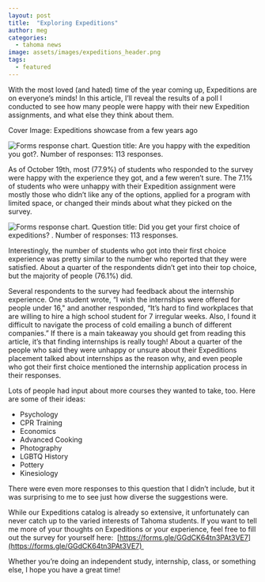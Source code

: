 ```yaml
---
layout: post
title:  "Exploring Expeditions"
author: meg
categories:
  - tahoma news
image: assets/images/expeditions_header.png
tags:
  - featured
---
```


With the most loved (and hated) time of the year coming up, Expeditions are on everyone’s minds! In this article, I’ll reveal the results of a poll I conducted to see how many people were happy with their new Expedition assignments, and what else they think about them. 

Cover Image: Expeditions showcase from a few years ago 

![Forms response chart. Question title: Are you happy with the expedition you got?. Number of responses: 113 responses.](https://lh7-us.googleusercontent.com/PI8cKxyYY5DdTuhtjEd8FX7FMJQ-OsjcXDZoj05BBtPjKwAdRwNYDSlBUhgO045FokmCAsMXauNUxFjCcmDyhC-yR0yFBpGobjZxqtK-QpY7GBbVEbum6px1Ba8MyC81EvbvJHBy8MNyKlTYIyvh-4I)

As of October 19th, most (77.9%) of students who responded to the survey were happy with the experience they got, and a few weren’t sure. The 7.1% of students who were unhappy with their Expedition assignment were mostly those who didn’t like any of the options, applied for a program with limited space, or changed their minds about what they picked on the survey. 

![Forms response chart. Question title: Did you get your first choice of expeditions? . Number of responses: 113 responses.](https://lh7-us.googleusercontent.com/L_bVbE13-ccoghMAoVIlWO5DsXJO1_u2hQWe8egSFKtlSRSXr6C5TIgoLcaexVrQUntGyZ7B9aRET8G7d29CZWitsFsjNOSMD8bk4HV7D0SLNVwRM5OdSgZjeMVcTB8ASVjtJl-jg8U5sxLlsEhYO5w)

Interestingly, the number of students who got into their first choice experience was pretty similar to the number who reported that they were satisfied. About a quarter of the respondents didn’t get into their top choice, but the majority of people (76.1%) did. 


Several respondents to the survey had feedback about the internship experience. One student wrote, “I wish the internships were offered for people under 16," and another responded, “It’s hard to find workplaces that are willing to hire a high school student for 7 irregular weeks. Also, I found it difficult to navigate the process of cold emailing a bunch of different companies.” If there is a main takeaway you should get from reading this article, it’s that finding internships is really tough! About a quarter of the people who said they were unhappy or unsure about their Expeditions placement talked about internships as the reason why, and even people who got their first choice mentioned the internship application process in their responses.

Lots of people had input about more courses they wanted to take, too. Here are some of their ideas: 

*   Psychology
*   CPR Training
*   Economics
*   Advanced Cooking
*   Photography
*   LGBTQ History 
*   Pottery
*   Kinesiology

There were even more responses to this question that I didn’t include, but it was surprising to me to see just how diverse the suggestions were. 

While our Expeditions catalog is already so extensive, it unfortunately can never catch up to the varied interests of Tahoma students. If you want to tell me more of your thoughts on Expeditions or your experience, feel free to fill out the survey for yourself here:  [https://forms.gle/GGdCK64tn3PAt3VE7](https://forms.gle/GGdCK64tn3PAt3VE7) 

Whether you’re doing an independent study, internship, class, or something else, I hope you have a great time!